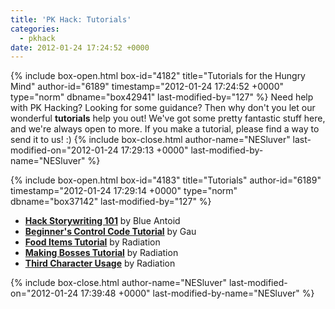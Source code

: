 ```yaml
---
title: 'PK Hack: Tutorials'
categories:
  - pkhack
date: 2012-01-24 17:24:52 +0000
---
```

{% include box-open.html box-id="4182" title="Tutorials for the Hungry Mind" author-id="6189" timestamp="2012-01-24 17:24:52 +0000" type="norm" dbname="box42941" last-modified-by="127" %}
Need help with PK Hacking? Looking for some guidance? Then why don't you let our wonderful <b>tutorials</b> help you out! We've got some pretty fantastic stuff here, and we're always open to more. If you make a tutorial, please find a way to send it to us! :)
{% include box-close.html author-name="NESluver" last-modified-on="2012-01-24 17:29:13 +0000" last-modified-by-name="NESluver" %}

{% include box-open.html box-id="4183" title="Tutorials" author-id="6189" timestamp="2012-01-24 17:29:14 +0000" type="norm" dbname="box37142" last-modified-by="127" %}
<ul>
<li><b><a href="http://starmen.net/pkhack/pk_docs/tutorialsok/blueantoid1.php">Hack Storywriting 101</a></b> by Blue Antoid<br /></li>
<li><b><a href="http://starmen.net/pkhack/pk_docs/tutorialsok/gaucontrolcode.php">Beginner's Control Code Tutorial</a></b> by Gau<br /></li>
<li><b><a href="http://starmen.net/pkhack/pk_docs/tutorialsok/FoodItems.txt">Food Items Tutorial</a></b> by Radiation<br /></li>
<li><b><a href="http://starmen.net/pkhack/pk_docs/tutorialsok/bossfights.txt">Making Bosses Tutorial</a></b> by Radiation<br /></li>
<li><b><a href="http://starmen.net/pkhack/pk_docs/tutorialsok/character3.txt">Third Character Usage</a></b> by Radiation<br /></li>
</ul>
{% include box-close.html author-name="NESluver" last-modified-on="2012-01-24 17:39:48 +0000" last-modified-by-name="NESluver" %}
